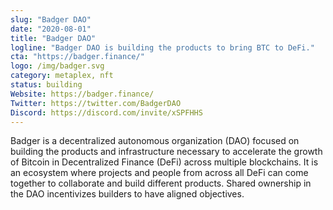 ```yaml
---
slug: "Badger DAO"
date: "2020-08-01"
title: "Badger DAO"
logline: "Badger DAO is building the products to bring BTC to DeFi."
cta: "https://badger.finance/"
logo: /img/badger.svg
category: metaplex, nft
status: building
Website: https://badger.finance/
Twitter: https://twitter.com/BadgerDAO
Discord: https://discord.com/invite/xSPFHHS
---
```

Badger is a decentralized autonomous organization (DAO) focused on building the products and infrastructure necessary to accelerate the growth of Bitcoin in Decentralized Finance (DeFi) across multiple blockchains. 
It is an ecosystem where projects and people from across all DeFi can come together to collaborate and build different products. Shared ownership in the DAO incentivizes builders to have aligned objectives.